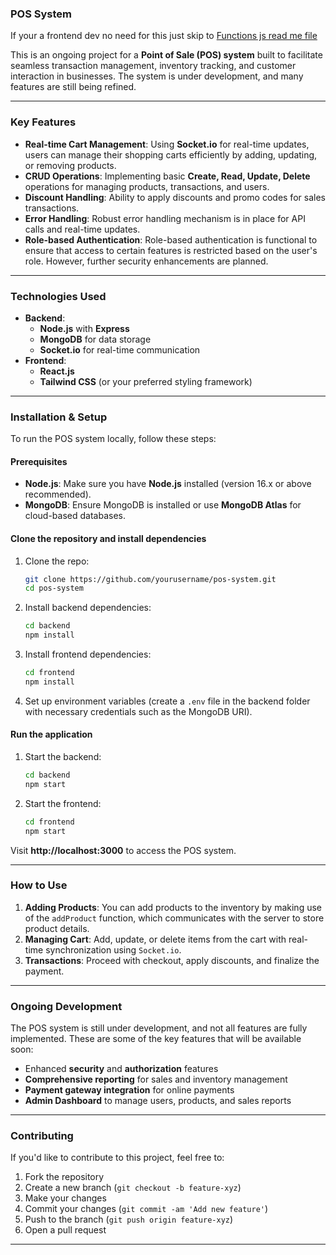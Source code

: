### POS System

If your  a frontend dev no need for this just skip to [Functions js read me file](functions-readme.MD)

This is an ongoing project for a **Point of Sale (POS) system** built to facilitate seamless transaction management, inventory tracking, and customer interaction in businesses. The system is under development, and many features are still being refined.

---

### Key Features

- **Real-time Cart Management**: Using **Socket.io** for real-time updates, users can manage their shopping carts efficiently by adding, updating, or removing products.
- **CRUD Operations**: Implementing basic **Create, Read, Update, Delete** operations for managing products, transactions, and users.
- **Discount Handling**: Ability to apply discounts and promo codes for sales transactions.
- **Error Handling**: Robust error handling mechanism is in place for API calls and real-time updates.
- **Role-based Authentication**: Role-based authentication is functional to ensure that access to certain features is restricted based on the user's role. However, further security enhancements are planned.

---

### **Technologies Used**

- **Backend**: 
  - **Node.js** with **Express**
  - **MongoDB** for data storage
  - **Socket.io** for real-time communication
- **Frontend**: 
  - **React.js**
  - **Tailwind CSS** (or your preferred styling framework)

---

### **Installation & Setup**

To run the POS system locally, follow these steps:

#### Prerequisites

- **Node.js**: Make sure you have **Node.js** installed (version 16.x or above recommended).
- **MongoDB**: Ensure MongoDB is installed or use **MongoDB Atlas** for cloud-based databases.

#### Clone the repository and install dependencies

1. Clone the repo:
   ```bash
   git clone https://github.com/yourusername/pos-system.git
   cd pos-system
   ```

2. Install backend dependencies:
   ```bash
   cd backend
   npm install
   ```

3. Install frontend dependencies:
   ```bash
   cd frontend
   npm install
   ```

4. Set up environment variables (create a `.env` file in the backend folder with necessary credentials such as the MongoDB URI).

#### Run the application

1. Start the backend:
   ```bash
   cd backend
   npm start
   ```

2. Start the frontend:
   ```bash
   cd frontend
   npm start
   ```

Visit **http://localhost:3000** to access the POS system.

---

### **How to Use**

1. **Adding Products**: You can add products to the inventory by making use of the `addProduct` function, which communicates with the server to store product details.
2. **Managing Cart**: Add, update, or delete items from the cart with real-time synchronization using `Socket.io`.
3. **Transactions**: Proceed with checkout, apply discounts, and finalize the payment.

---

### **Ongoing Development**

The POS system is still under development, and not all features are fully implemented. These are some of the key features that will be available soon:

- Enhanced **security** and **authorization** features
- **Comprehensive reporting** for sales and inventory management
- **Payment gateway integration** for online payments
- **Admin Dashboard** to manage users, products, and sales reports

---

### **Contributing**

If you'd like to contribute to this project, feel free to:

1. Fork the repository
2. Create a new branch (`git checkout -b feature-xyz`)
3. Make your changes
4. Commit your changes (`git commit -am 'Add new feature'`)
5. Push to the branch (`git push origin feature-xyz`)
6. Open a pull request

---
